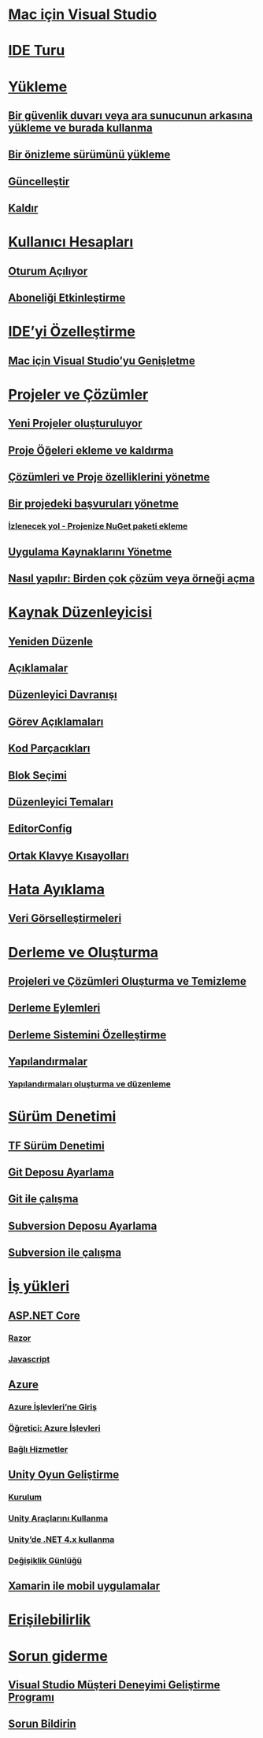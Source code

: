 # [Mac için Visual Studio](/visualstudio/mac/)
# [IDE Turu](ide-tour.md)

# [Yükleme](installation.md)
## [Bir güvenlik duvarı veya ara sunucunun arkasına yükleme ve burada kullanma](/visualstudio/mac/install-behind-a-firewall-or-proxy-server)
## [Bir önizleme sürümünü yükleme](/visualstudio/mac/install-preview)
## [Güncelleştir](/visualstudio/mac/update)
## [Kaldır](/visualstudio/mac/uninstall)


# [Kullanıcı Hesapları](/visualstudio/mac/user-accounts)
## [Oturum Açılıyor](/visualstudio/mac/signing-in)
## [Aboneliği Etkinleştirme](/visualstudio/mac/activation)

# [IDE’yi Özelleştirme](/visualstudio/mac/customizing-the-ide)
## [Mac için Visual Studio’yu Genişletme](/visualstudio/mac/extending-visual-studio-mac)


# [Projeler ve Çözümler](/visualstudio/mac/projects-and-solutions)
## [Yeni Projeler oluşturuluyor](/visualstudio/mac/create-new-projects)
## [Proje Öğeleri ekleme ve kaldırma](/visualstudio/mac/add-and-remove-project-items)
## [Çözümleri ve Proje özelliklerini yönetme](/visualstudio/mac/managing-solutions-and-project-properties)
## [Bir projedeki başvuruları yönetme](/visualstudio/mac/managing-references-in-a-project)
### [İzlenecek yol - Projenize NuGet paketi ekleme](/visualstudio/mac/nuget-walkthrough)
## [Uygulama Kaynaklarını Yönetme](/visualstudio/mac/managing-app-resources)
## [Nasıl yapılır: Birden çok çözüm veya örneği açma](/visualstudio/mac/open-multiple-solutions)

# [Kaynak Düzenleyicisi](/visualstudio/mac/source-editor)
## [Yeniden Düzenle](/visualstudio/mac/refactoring)
## [Açıklamalar](/visualstudio/mac/comments)
## [Düzenleyici Davranışı](/visualstudio/mac/editor-behavior)
## [Görev Açıklamaları](/visualstudio/mac/task-comments)
## [Kod Parçacıkları](/visualstudio/mac/snippets)
## [Blok Seçimi](/visualstudio/mac/block-selection)
## [Düzenleyici Temaları](/visualstudio/mac/editor-themes)
## [EditorConfig](/visualstudio/mac/editorconfig)
## [Ortak Klavye Kısayolları](/visualstudio/mac/keyboard-shortcuts)

# [Hata Ayıklama](/visualstudio/mac/debugging)
## [Veri Görselleştirmeleri](/visualstudio/mac/data-visualizations)

# [Derleme ve Oluşturma](/visualstudio/mac/compiling-and-building)
## [Projeleri ve Çözümleri Oluşturma ve Temizleme](/visualstudio/mac/building-and-cleaning-projects-and-solutions)
## [Derleme Eylemleri](/visualstudio/mac/build-actions)
## [Derleme Sistemini Özelleştirme](/visualstudio/mac/customizing-build-system)
## [Yapılandırmalar](/visualstudio/mac/configurations)
### [Yapılandırmaları oluşturma ve düzenleme](/visualstudio/mac/create-and-edit-configurations)

# [Sürüm Denetimi](/visualstudio/mac/version-control)
## [TF Sürüm Denetimi](/visualstudio/mac/tf-version-control)
## [Git Deposu Ayarlama](/visualstudio/mac/set-up-git-repository)
## [Git ile çalışma](/visualstudio/mac/working-with-git)
## [Subversion Deposu Ayarlama](/visualstudio/mac/set-up-subversion-repository)
## [Subversion ile çalışma](/visualstudio/mac/working-with-subversion)

# [İş yükleri](/visualstudio/mac/workloads)
## [ASP.NET Core](/visualstudio/mac/asp-net-core)
### [Razor](/visualstudio/mac/razor)
### [Javascript](/visualstudio/mac/javascript)
## [Azure](/visualstudio/mac/azure-workload)
### [Azure İşlevleri’ne Giriş](/visualstudio/mac/azure-functions)
### [Öğretici: Azure İşlevleri](/visualstudio/mac/azure-functions-lab)
### [Bağlı Hizmetler](/visualstudio/mac/connected-services)
## [Unity Oyun Geliştirme](/visualstudio/mac/unity-tools)
### [Kurulum](/visualstudio/mac/setup-vsmac-tools-unity)
### [Unity Araçlarını Kullanma](/visualstudio/mac/using-vsmac-tools-unity)
### [Unity’de .NET 4.x kullanma](/visualstudio/mac//visualstudio/cross-platform/unity-scripting-upgrade/?context=visualstudio/mac/context)
### [Değişiklik Günlüğü](/visualstudio/mac//visualstudio/cross-platform/change-log-visual-studio-tools-for-unity-mac/?context=visualstudio/mac/context)
## [Xamarin ile mobil uygulamalar](/xamarin/)

# [Erişilebilirlik](/visualstudio/mac/accessibility)

# [Sorun giderme](/visualstudio/mac/troubleshooting)
## [Visual Studio Müşteri Deneyimi Geliştirme Programı](/visualstudio/mac/visual-studio-experience-improvement-program)
## [Sorun Bildirin](/visualstudio/mac/report-a-problem)
